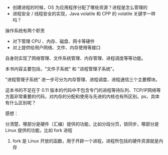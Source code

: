 
- 创建进程的时候，OS 为应用程序分配了哪些资源？进程是怎么管理的
- 进程安全 / 线程安全的实现，Java volatile 和 CPP 的 volatile 关键字一样吗？

操作系统有两个职责

- 对下管理 CPU 、内存、磁盘、网卡等硬件
- 对上提供给用户网络、文件、内存使用等接口

自身则实现了网络管理、文件系统管理、内存管理、进程调度等等功能。

本书内容主要包括，"文件子系统" 和 "进程管理子系统"。

"进程管理子系统" 进一步可分为内存管理、进程调度、进程通信三个主要模块。

这本书的不足在于 0.11 版本的代码中不包含专门的进程等待队列、TCP/IP网络等方面非常重要的代码，对内存的分配和使用与先进的内核也有所区别。ps，具体有什么区别呢？

感想：

分清楚，哪部分是硬件（汇编）提供的功能，比如分段分页，锁同步，哪部分是 Linux 提供的功能，比如 fork 进程

1. fork 是 Linux 开放的函数，用于开辟一个进程，进程所包括的硬件资源就是内存